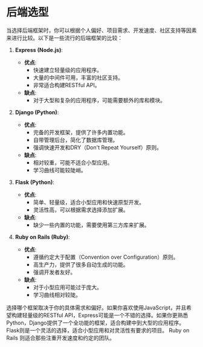 # 后端选型

当选择后端框架时，你可以根据个人偏好、项目需求、开发速度、社区支持等因素来进行比较。以下是一些流行的后端框架的比较：

1. **Express (Node.js)**:
   - **优点**:
     - 快速建立轻量级的应用程序。
     - 大量的中间件可用，丰富的社区支持。
     - 非常适合构建RESTful API。
   - **缺点**:
     - 对于大型和复杂的应用程序，可能需要额外的库和模块。

2. **Django (Python)**:
   - **优点**:
     - 完备的开发框架，提供了许多内置功能。
     - 自带管理后台，简化了数据库管理。
     - 强调快速开发和DRY（Don't Repeat Yourself）原则。
   - **缺点**:
     - 相对较重，可能不适合小型应用。
     - 学习曲线可能较陡峭。

3. **Flask (Python)**:
   - **优点**:
     - 简单、轻量级，适合小型应用和快速原型开发。
     - 灵活性高，可以根据需求选择添加扩展。
   - **缺点**:
     - 缺少一些内置的功能，需要使用第三方库来扩展。

4. **Ruby on Rails (Ruby)**:
   - **优点**:
     - 遵循约定大于配置（Convention over Configuration）原则。
     - 高生产力，提供了很多自动生成的功能。
     - 强调开发者友好。
   - **缺点**:
     - 对于小型应用可能过于庞大。
     - 学习曲线相对较陡。

选择哪个框架取决于你的具体需求和偏好。如果你喜欢使用JavaScript，并且希望构建轻量级的RESTful API，Express可能是一个不错的选择。如果你更熟悉Python，Django提供了一个全功能的框架，适合构建中到大型的应用程序。Flask则是一个灵活的选择，适合小型应用和对灵活性有要求的项目。 Ruby on Rails 则适合那些注重开发速度和约定的团队。